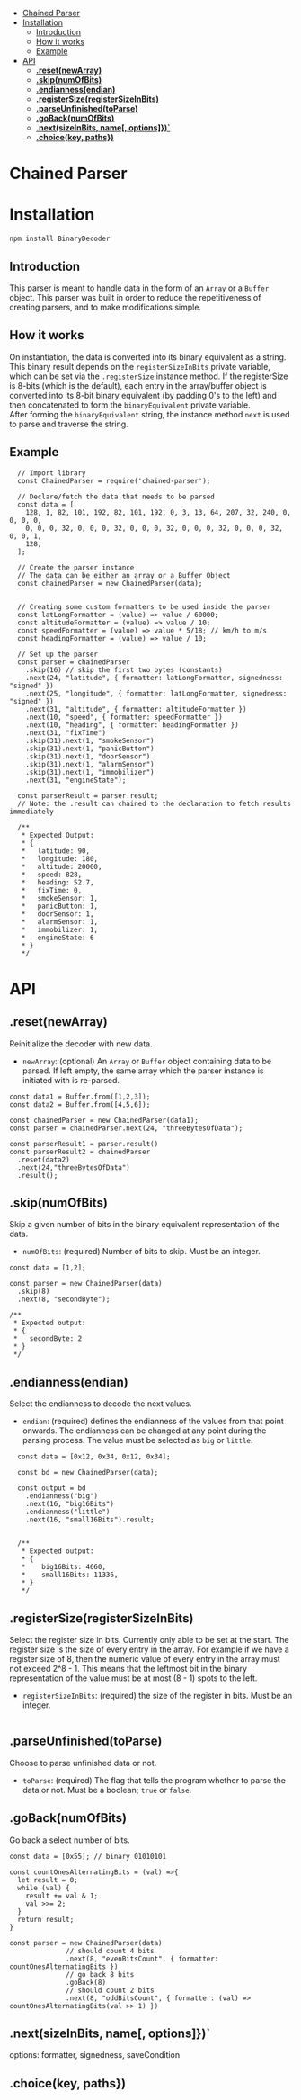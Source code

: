 
- [Chained Parser](#chained-parser)
- [Installation](#installation)
  - [Introduction](#introduction)
  - [How it works](#how-it-works)
  - [Example](#example)
- [API](#api)
  - [**.reset(newArray)**](#resetnewarray)
  - [**.skip(numOfBits)**](#skipnumofbits)
  - [**.endianness(endian)**](#endiannessendian)
  - [**.registerSize(registerSizeInBits)**](#registersizeregistersizeinbits)
  - [**.parseUnfinished(toParse)**](#parseunfinishedtoparse)
  - [**.goBack(numOfBits)**](#gobacknumofbits)
  - [**.next(sizeInBits, name\[, options\]})\`**](#nextsizeinbits-name-options)
  - [**.choice(key, paths})**](#choicekey-paths)

# Chained Parser

# Installation

`npm install BinaryDecoder`

## Introduction

This parser is meant to handle data in the form of an `Array` or a `Buffer` object.
This parser was built in order to reduce the repetitiveness of creating parsers, and to make modifications simple.

## How it works

On instantiation, the data is converted into its binary equivalent as a string. This binary result depends on the `registerSizeInBits` private variable, which can be set via the `.registerSize` instance method. If the registerSize is 8-bits (which is the default), each entry in the array/buffer object is converted into its 8-bit binary equivalent (by padding 0's to the left) and then concatenated to form the `binaryEquivalent` private variable. <br>
After forming the `binaryEquivalent` string, the instance method `next` is used to parse and traverse the string.

## Example

```
  // Import library
  const ChainedParser = require('chained-parser');

  // Declare/fetch the data that needs to be parsed
  const data = [
    128, 1, 82, 101, 192, 82, 101, 192, 0, 3, 13, 64, 207, 32, 240, 0, 0, 0, 0,
    0, 0, 0, 32, 0, 0, 0, 32, 0, 0, 0, 32, 0, 0, 0, 32, 0, 0, 0, 32, 0, 0, 1,
    128,
  ];

  // Create the parser instance
  // The data can be either an array or a Buffer Object
  const chainedParser = new ChainedParser(data);


  // Creating some custom formatters to be used inside the parser
  const latLongFormatter = (value) => value / 60000;
  const altitudeFormatter = (value) => value / 10;
  const speedFormatter = (value) => value * 5/18; // km/h to m/s
  const headingFormatter = (value) => value / 10;

  // Set up the parser
  const parser = chainedParser
    .skip(16) // skip the first two bytes (constants)
    .next(24, "latitude", { formatter: latLongFormatter, signedness: "signed" })
    .next(25, "longitude", { formatter: latLongFormatter, signedness: "signed" })
    .next(31, "altitude", { formatter: altitudeFormatter })
    .next(10, "speed", { formatter: speedFormatter })
    .next(10, "heading", { formatter: headingFormatter })
    .next(31, "fixTime")
    .skip(31).next(1, "smokeSensor")
    .skip(31).next(1, "panicButton")
    .skip(31).next(1, "doorSensor")
    .skip(31).next(1, "alarmSensor")
    .skip(31).next(1, "immobilizer")
    .next(31, "engineState");

  const parserResult = parser.result;
  // Note: the .result can chained to the declaration to fetch results immediately

  /**
   * Expected Output:
   * {
   *   latitude: 90,
   *   longitude: 180,
   *   altitude: 20000,
   *   speed: 828,
   *   heading: 52.7,
   *   fixTime: 0,
   *   smokeSensor: 1,
   *   panicButton: 1,
   *   doorSensor: 1,
   *   alarmSensor: 1,
   *   immobilizer: 1,
   *   engineState: 6
   * }
   */

```

# API

## **.reset(newArray)**

Reinitialize the decoder with new data. <br>

- `newArray`: (optional) An `Array` or `Buffer` object containing data to be parsed. If left empty, the same array which the parser instance is initiated with is re-parsed.

```
const data1 = Buffer.from([1,2,3]);
const data2 = Buffer.from([4,5,6]);

const chainedParser = new ChainedParser(data1);
const parser = chainedParser.next(24, "threeBytesOfData");

const parserResult1 = parser.result()
const parserResult2 = chainedParser
  .reset(data2)
  .next(24,"threeBytesOfData")
  .result();

```

## **.skip(numOfBits)**

Skip a given number of bits in the binary equivalent representation of the data. <br>

- `numOfBits`: (required) Number of bits to skip. Must be an integer.

```
const data = [1,2];

const parser = new ChainedParser(data)
  .skip(8)
  .next(8, "secondByte");

/**
 * Expected output:
 * {
 *   secondByte: 2
 * }
 */
```

## **.endianness(endian)**

Select the endianness to decode the next values.

- `endian`: (required) defines the endianness of the values from that point onwards. The endianness can be changed at any point during the parsing process. The value must be selected as `big` or `little`.

```
  const data = [0x12, 0x34, 0x12, 0x34];

  const bd = new ChainedParser(data);

  const output = bd
    .endianness("big")
    .next(16, "big16Bits")
    .endianness("little")
    .next(16, "small16Bits").result;


  /**
   * Expected output:
   * {
   *    big16Bits: 4660,
   *    small16Bits: 11336,
   * }
   */
```

## **.registerSize(registerSizeInBits)**

Select the register size in bits. Currently only able to be set at the start. The register size is the size of every entry in the array. For example if we have a register size of 8, then the numeric value of every entry in the array must not exceed 2^8 - 1. This means that the leftmost bit in the binary representation of the value must be at most (8 - 1) spots to the left.

- `registerSizeInBits`: (required) the size of the register in bits. Must be an integer.

```

```

## **.parseUnfinished(toParse)**

Choose to parse unfinished data or not.

- `toParse`: (required) The flag that tells the program whether to parse the data or not. Must be a boolean; `true` or `false`.

## **.goBack(numOfBits)**

Go back a select number of bits.

```
const data = [0x55]; // binary 01010101

const countOnesAlternatingBits = (val) =>{
  let result = 0;
  while (val) {
    result += val & 1;
    val >>= 2;
  }
  return result;
}

const parser = new ChainedParser(data)
              // should count 4 bits
              .next(8, "evenBitsCount", { formatter: countOnesAlternatingBits })
              // go back 8 bits
              .goBack(8)
              // should count 2 bits
              .next(8, "oddBitsCount", { formatter: (val) => countOnesAlternatingBits(val >> 1) })

```

## **.next(sizeInBits, name[, options]})`**

options: formatter, signedness, saveCondition

## **.choice(key, paths})**
